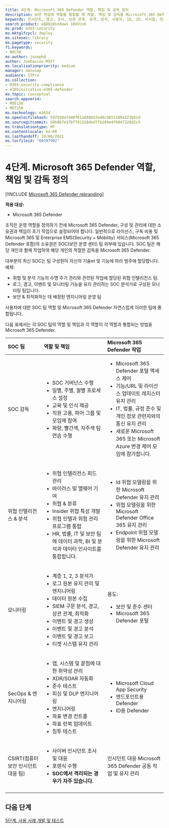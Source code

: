 ```yaml
---
title: 4단계. Microsoft 365 Defender 역할, 책임 및 감독 정의
description: 보안 작업에 역할을 통합할 때 역할, 책임 및 감독을 Microsoft 365 Defender 기본입니다.
keywords: 인시던트, 경고, 조사, 상관 관계, 공격, 장치, 사용자, ID, ID, 사서함, 전자 메일, 365, microsoft, Microsoft 365, 인시던트 대응, 사이버 공격, 보안 운영, soc
search.product: eADQiWindows 10XVcnh
ms.prod: m365-security
ms.mktglfcycl: deploy
ms.sitesec: library
ms.pagetype: security
f1.keywords:
- NOCSH
ms.author: josephd
author: JoeDavies-MSFT
ms.localizationpriority: medium
manager: dansimp
audience: ITPro
ms.collection:
- M365-security-compliance
- m365initiative-m365-defender
ms.topic: conceptual
search.appverid:
- MOE150
- MET150
ms.technology: m365d
ms.openlocfilehash: 597550afd40f61ad40b52ed8c9651109a523bb1d
ms.sourcegitcommit: d4b867e37bf741528ded7fb289e4f6847228d2c5
ms.translationtype: MT
ms.contentlocale: ko-KR
ms.lasthandoff: 10/06/2021
ms.locfileid: "60197992"
---
```

# <a name="step-4-define-microsoft-365-defender-roles-responsibilities-and-oversight"></a>4단계. Microsoft 365 Defender 역할, 책임 및 감독 정의

[!INCLUDE [Microsoft 365 Defender rebranding](../includes/microsoft-defender.md)]

**적용 대상:**
- Microsoft 365 Defender

조직은 운영 역할을 정의하기 전에 Microsoft 365 Defender, 구성 및 관리에 대한 소유권과 책임이 초기 작업으로 설정되어야 합니다. 일반적으로 라이선스, 구독 비용 및 Microsoft 365 및 Enterprise EMS(Security + Mobility) 서비스(Microsoft 365 Defender 포함)의 소유권은 SOC(보안 운영 센터) 팀 외부에 있습니다. SOC 팀은 해당 개인과 함께 작업하여 해당 개인의 적절한 감독을 Microsoft 365 Defender. 

대부분의 최신 SOC는 팀 구성원이 자신의 기술et 및 기능에 따라 범주에 할당합니다. 예제:

- 위협 및 분석 기능의 수명 주기 관리와 관련된 작업에 할당된 위협 인텔리전스 팀.
- 로그, 경고, 이벤트 및 모니터링 기능을 유지 관리하는 SOC 분석가로 구성된 모니터링 팀입니다.
- 보안 & 최적화하는 데 배정된 엔지니어링 운영 팀

사용자에 대한 SOC 팀 역할 및 Microsoft 365 Defender 자연스럽게 이러한 팀에 통합됩니다.

다음 표에서는 각 SOC 팀의 역할 및 책임과 각 역할이 각 역할과 통합되는 방법을 Microsoft 365 Defender.

| SOC 팀 | 역할 및 책임 | Microsoft 365 Defender 작업  |
|:-------|:-----|:-------|
| SOC 감독 | <ul><li>SOC 거버넌스 수행</li><li>일별, 주별, 월별 프로세스 설정</li><li>교육 및 인식 제공</li><li>직원 고용, 피어 그룹 및 모임에 참여</li><li>파랑, 빨간색, 자주색 팀 연습 수행</ul>  | <ul><li>Microsoft 365 Defender 포털 액세스 제어</li><li>기능/URL 및 라이선스 업데이트 레지스터 유지 관리</li><li>IT, 법률, 규정 준수 및 개인 정보 관련자와의 통신 유지 관리</li><li>새로운 Microsoft 365 또는 Microsoft Azure 변경 제어 모임에 참가합니다.</ul> |
| 위협 인텔리전스 & 분석  | <ul><li>위협 인텔리전스 피드 관리</li><li>바이러스 및 맬웨어 기여</li><li>위협 & 분류</li><li>Insider 위협 특성 개발 </li><li>위협 인텔과 위험 관리 프로그램 통합</li><li>HR, 법률, IT 및 보안 팀에 데이터 과학, BI 및 분석과 데이터 인사이트를 통합합니다.<ul> | <ul><li>Id 위협 모델링을 위한 Microsoft Defender 유지 관리</li><li>위협 모델링을 위한 Microsoft Defender Office 365 유지 관리</li><li>Endpoint 위협 모델링을 위한 Microsoft Defender 유지 관리</ul> |
| 모니터링 | <ul><li>계층 1, 2, 3 분석가</li><li>로그 원본 유지 관리 및 엔지니어링</li><li>데이터 원본 수집 </li><li>SIEM 구문 분석, 경고, 상관 관계, 최적화</li><li>이벤트 및 경고 생성</li><li>이벤트 및 경고 분석</li><li>이벤트 및 경고 보고</li><li>티켓 시스템 유지 관리</ul> | 용도: <ul><li>보안 및 준수 센터</li><li>Microsoft 365 Defender 포털</ul> |
| SecOps & 엔지니어링 | <ul><li>앱, 시스템 및 끝점에 대한 취약성 관리</li><li>XDR/SOAR 자동화</li><li>준수 테스트</li><li>피싱 및 DLP 엔지니어링</li><li>엔지니어링</li><li>좌표 변경 컨트롤</li><li>좌표 런북 업데이트</li><li>침투 테스트<ul> | <ul><li>Microsoft Cloud App Security</li><li>엔드포인트용 Defender</li><li>ID용 Defender</ul> |
| CSIRT(컴퓨터 보안 인시던트 대응 팀) | <ul><li>사이버 인시던트 조사 및 대응</li><li>포렌식 수행</li><li>**SOC에서 격리되는 경우가 자주 있습니다.**</ul> | 인시던트 대응 Microsoft 365 Defender 공동 작업 및 유지 관리 |
||||


## <a name="next-step"></a>다음 단계

[5단계. 사용 사례 개발 및 테스트](integrate-microsoft-365-defender-secops-use-cases.md)
